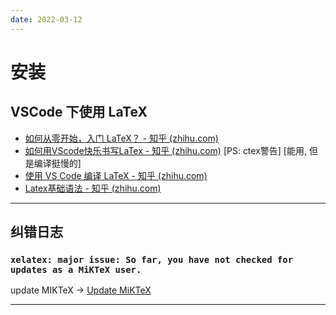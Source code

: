 ```yaml
---
date: 2022-03-12
---
```


# 安装

## VSCode 下使用 LaTeX

- [如何从零开始，入门 LaTeX？ - 知乎 (zhihu.com)](https://www.zhihu.com/question/62943097/answer/203670095)
- [如何用VScode快乐书写LaTex - 知乎 (zhihu.com)](https://zhuanlan.zhihu.com/p/337813181) [PS: ctex警告] [能用, 但是编译挺慢的]
- [使用 VS Code 编译 LaTeX - 知乎 (zhihu.com)](https://zhuanlan.zhihu.com/p/382472221)
- [Latex基础语法 - 知乎 (zhihu.com)](https://zhuanlan.zhihu.com/p/52347414)



---

## 纠错日志

### `xelatex: major issue: So far, you have not checked for updates as a MiKTeX user.`

update MIKTeX -> [Update MiKTeX](https://miktex.org/howto/update-miktex)

---

